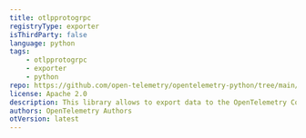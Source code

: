 ```yaml
---
title: otlpprotogrpc
registryType: exporter
isThirdParty: false
language: python
tags:
    - otlpprotogrpc
    - exporter
    - python
repo: https://github.com/open-telemetry/opentelemetry-python/tree/main/exporter/opentelemetry-exporter-otlp-proto-grpc
license: Apache 2.0
description: This library allows to export data to the OpenTelemetry Collector using the OpenTelemetry Protocol using Protobuf over gRPC.
authors: OpenTelemetry Authors
otVersion: latest
---
```

